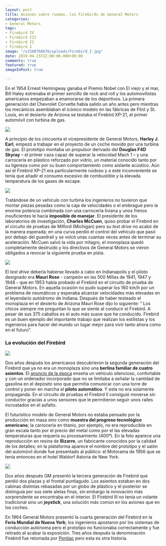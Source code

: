 ```yaml
---
layout: post
title: Aviones sobre ruedas, los Firebirds de General Motors
categories:
- General Motors
tags:
- Firebird IV
- Firebird III
- Firebird II
- Firebird I
image: "/v1560768676/uploads/Firebird_I.jpg"
date: 2019-04-15T22:00:00.000+00:00
comments: true
featured: true
imageInPost: true

---
```

En el 1954 Ernest Hemingway ganaba el Premio Nobel con El viejo y el mar, Bill Haley estrenaba el primer sencillo de rock and roll y los automovilistas americanos empezaban a enamorarse de los deportivos. La primera generación del Chevrolet Corvette había salido un año antes pero mientras los mecánicos asemblaban el icónico  modelo en las fábricas de Flint y St. Louis, en el desierto de Arizona se testaba  el Firebird XP-21, el primer automóvil con turbina de gas.

<img src="https://images-na.ssl-images-amazon.com/images/I/31hVFneC2ML.jpg" class="responsive-img center">

A principio de los cincuenta el vicepresidente de General Motors, **Harley J. Earl**, empezó a trabajar en el proyecto de un coche movido por una turbina de gas. El prototipo montaba un propulsor derivado del **Douglas F4D Skyray** – el primer caza capaz de superar la velocidad Mach 1 – y una carrocería en plástico reforzado por vidrio, un material conocido tanto por su ligereza como por su buen comportamiento como aislante acústico. Aún así el Firebird XP-21 era particularmente ruidoso y a este inconveniente se tenía que añadir el consumo excesivo de combustible y la elevada temperatura de los gases de escape.

<img src="https://images-na.ssl-images-amazon.com/images/I/316HXnCrSOL.jpg" class="responsive-img center">

Tratándose de un vehículo con turbina los ingenieros no tuvieron que montar piezas pesadas como la caja de velocidades o el embrague pero la enorme potencia combinada con una carrocería liviana y unos frenos insuficientes le hacía **imposible de manejar**. El presidente de los laboratorios de investigación, **Charles McCuen**, quiso probar el Firebird en el circuito de pruebas de Milford (Michigan) pero su _test drive_ no acabó de la manera esperada; en una curva perdió el control del vehículo que pasó por debajo del guardrail y se volcó unas cuantas veces antes de terminar su aceleración. McCuen salvó la vida por milagro, el monoplaza quedó completamente destruido y los directivos de General Motors se vieron obligados a revocar la siguiente prueba en pista.

<img src="https://images-na.ssl-images-amazon.com/images/I/41hypRQUT-L.jpg" class="responsive-img center">

El _test drive_ debería haberse llevado a cabo en Indianapolis y el piloto designado era **Mauri Rose** - campeón en las 500 Millas de 1941, 1947 y 1948 - que en 1953 había probado el Firebird en el circuito de prueba de General Motors. En aquella ocasión no pudo superar los 160 km/h por un problema de neumáticos y esperaba alcanzar velocidades más elevadas en el leyendario autódromo de Indiana. Después de haber testeado el monoplaza en el desierto de Arizona Mauri Rose dijo lo siguiente: “ Los chicos siempre me preguntan lo que se siente al conducir el Firebird. A pesar de sus 375 caballos es el auto más suave que he conducido. Firebird es un buen ejemplo del importante trabajo que realizan los estilistas y los ingenieros para hacer del mundo un lugar mejor para vivir tanto ahora como en el futuro”.

### La evolución del Firebird

<img src="https://images-na.ssl-images-amazon.com/images/I/41TfDSqPHjL.jpg" class="responsive-img center">

Dos años después los americanos descubrieron la segunda generación del Firebird que ya no era un monoplaza sino una **berlina familiar de cuatro asientos**. El [anuncio de la época](https://www.youtube.com/watch?v=sAygxRRflUI "Firebird II") enseña un vehículo silencioso, confortable y con un ordenador incorporado que no se limitaba a señalar la cantidad de gasolina en el depósito sino que permitía comunicar con una torre de control y poner en marcha el **piloto automático**. Y esta no era solamente propaganda. En el circuito de pruebas el Firebird II consiguió moverse sin conductor gracias a unos sensores que le permitieron seguir unos raíles incrustados en el asfalto.

El futurístico modelo de General Motors no estaba pensado por la producción en masa sino como **muestra del progreso tecnológico americano**; la carrocería en titanio, por ejemplo, no era reproducible en gran escala tanto por el precio del metal como por el las elevadas temperaturas que requería su procesamiento (400º). En la foto aparece una reproducción en resina de **Bizarre**, un fabricante conocidos por la calidad de los detalles; en la plataforma aparece el nombre del prototipo y el salón del automóvil donde fue presentado al público: el Motorama de 1956 que se tenía entonces en el hotel Waldorf Astoria de New York.

<img src="https://images-na.ssl-images-amazon.com/images/I/41Hwm%2BnH9vL.jpg" class="responsive-img center">

Dos años después GM presentó la tercera generación de Firebird que perdió dos plazas y el frontal puntiagudo. Los asientos estaban en dos cabinas distintas rebasadas por un globo de plástico y el posterior se distinguía por sus siete aletas finas, sin embargo la innovación más sorprendente se encontraba en el interior. El Firebird III no tenía un volante tradicional sino un **joystick**, una solución más común en los aviones que en los coches.

En 1964 General Motors presentó la cuarta generación del Firebird en la **Feria Mundial de Nueva York**; los ingenieros apostaron por los sistemas de conducción autónoma pero el prototipo no funcionaba correctamente y fue retirado al acabar la exposición. Tres años después la denominación Firebird fue retomada por [Pontiac](https://www.amazon.es/Welly-Pontiac-Firebird-color-22502bl/dp/B014WCGWHQ/ref=sr_1_5?__mk_es_ES=%C3%85M%C3%85%C5%BD%C3%95%C3%91&keywords=pontiac+firebird+1967&qid=1559748097&refinements=p_n_availability%3A831279031&rnid=831270031&s=toys&sr=1-5 "Pontiac Firebird") pero esta es otra historia.
